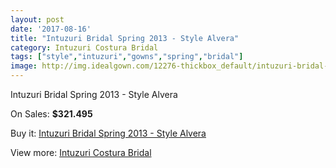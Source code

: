```yaml
---
layout: post
date: '2017-08-16'
title: "Intuzuri Bridal Spring 2013 - Style Alvera"
category: Intuzuri Costura Bridal
tags: ["style","intuzuri","gowns","spring","bridal"]
image: http://img.idealgown.com/12276-thickbox_default/intuzuri-bridal-spring-2013-style-alvera.jpg
---
```

Intuzuri Bridal Spring 2013 - Style Alvera

On Sales: **$321.495**
<a href="https://www.idealgown.com/en/intuzuri-costura-bridal/4959-intuzuri-bridal-spring-2013-style-alvera.html"><amp-img layout="responsive" width="600" height="600" src="//img.idealgown.com/12276-thickbox_default/intuzuri-bridal-spring-2013-style-alvera.jpg" alt="Intuzuri Bridal Spring 2013 - Style Alvera 0" /></a>
<a href="https://www.idealgown.com/en/intuzuri-costura-bridal/4959-intuzuri-bridal-spring-2013-style-alvera.html"><amp-img layout="responsive" width="600" height="600" src="//img.idealgown.com/12278-thickbox_default/intuzuri-bridal-spring-2013-style-alvera.jpg" alt="Intuzuri Bridal Spring 2013 - Style Alvera 1" /></a>
<a href="https://www.idealgown.com/en/intuzuri-costura-bridal/4959-intuzuri-bridal-spring-2013-style-alvera.html"><amp-img layout="responsive" width="600" height="600" src="//img.idealgown.com/12277-thickbox_default/intuzuri-bridal-spring-2013-style-alvera.jpg" alt="Intuzuri Bridal Spring 2013 - Style Alvera 2" /></a>

Buy it: [Intuzuri Bridal Spring 2013 - Style Alvera](https://www.idealgown.com/en/intuzuri-costura-bridal/4959-intuzuri-bridal-spring-2013-style-alvera.html "Intuzuri Bridal Spring 2013 - Style Alvera")

View more: [Intuzuri Costura Bridal](https://www.idealgown.com/en/63-intuzuri-costura-bridal "Intuzuri Costura Bridal")